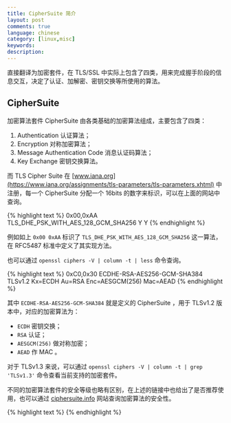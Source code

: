 ```yaml
---
title: CipherSuite 简介
layout: post
comments: true
language: chinese
category: [linux,misc]
keywords:
description:
---
```


直接翻译为加密套件，在 TLS/SSL 中实际上包含了四类，用来完成握手阶段的信息交互，决定了认证、加解密、密钥交换等所使用的算法。

<!-- more -->

## CipherSuite

加密算法套件 CipherSuite 由各类基础的加密算法组成，主要包含了四类：

1. Authentication 认证算法；
2. Encryption 对称加密算法；
3. Message Authentication Code 消息认证码算法；
4. Key Exchange 密钥交换算法。

而 TLS Cipher Suite 在 [www.iana.org](https://www.iana.org/assignments/tls-parameters/tls-parameters.xhtml) 中注册，每一个 CipherSuite 分配一个 16bits 的数字来标识，可以在上面的网站中查询。

{% highlight text %}
0x00,0xAA 	TLS_DHE_PSK_WITH_AES_128_GCM_SHA256 	Y 	Y
{% endhighlight %}

例如如上 `0x00 0xAA` 标识了 `TLS_DHE_PSK_WITH_AES_128_GCM_SHA256` 这一算法，在 RFC5487 标准中定义了其实现方法。

也可以通过 `openssl ciphers -V | column -t | less` 命令查询。

{% highlight text %}
0xC0,0x30  ECDHE-RSA-AES256-GCM-SHA384  TLSv1.2  Kx=ECDH  Au=RSA  Enc=AESGCM(256)  Mac=AEAD
{% endhighlight %}

其中 `ECDHE-RSA-AES256-GCM-SHA384` 就是定义的 CipherSuite ，用于 TLSv1.2 版本中，对应的加密算法为：

* `ECDH` 密钥交换；
* `RSA` 认证；
* `AESGCM(256)` 做对称加密；
* `AEAD` 作 MAC 。

对于 TLSv1.3 来说，可以通过 `openssl ciphers -V | column -t | grep 'TLSv1.3'` 命令查看当前支持的加密套件。

不同的加密算法套件的安全等级也略有区别，在上述的链接中也给出了是否推荐使用，也可以通过 [ciphersuite.info](https://ciphersuite.info/cs/) 网站查询加密算法的安全性。


<!--
## OpenSSL


在tls中，选择CipherSuite的方法是通过cipher list

格式和用法见：https://www.openssl.org/docs/apps/ciphers.html

nginx里面的配置项是 cipher_list

cipher list 的格式是：

一个cipher list 包含一个或者多个由冒号分隔的cipher string( 逗号和空格也可以接受但不常用)。

一个cipher string可以是下列形式之一:

(1).可以由单个cipher suite构成，例如 RC4-SHA。

(2).它可以表示含有某个特定算法的cipher列表，或者一种特定类型的cipher suite。例如， SHA1表示所有使用摘要算法SHA1的cipher suite, SSLV3表示所有SSL V3算法。

(3).cipher suite的列表,可以使用加号+ 合并到一个单一的cipher string里面。这被作为一个逻辑且操作。例如，SHA1+DES表示所有包含了 SHA，并且包含了DES的算法。

(4).每一个cipher string可以在前面加上字符 !,-,或者+

如果加了!，那么这种cipher永久从列表里面删除，就算后边显式添加进来也不行。

如果加了-，那么cipher中的一些或者全部可以在后面的选项里面加回来。

如果加了+，那么cipher被移动到列表的最后，这个选项不增加任何cipher，只是把匹配的cipher移动到最后。

如果没有上述字符，那么字符串被解析成一个cipher list，追加到当前配置列表的后面。如果cipher list 中的某些cipher已经存在了，就忽略该cipher。

(5).另外，cipher string @STRENGTH 可以用在任何点，用来把当前cipher list按照加密算法key长度排序。

当前建议的配置参数可以看看mozilla的这个文档：https://wiki.mozilla.org/Security/Server_Side_TLS#Recommended_configurations



随着密码学的发展，硬件性能的提高，加密和破解的不断对抗博弈，常用的算法也在不断进化，旧的算法被破解，新的算法诞生。

CipherSuite的当前流行趋势：

authentication (认证)算法 ：常见的有 RSA/DSA/ECDSA 3种，目前最主流的是人民群众喜闻乐见，妇孺皆知的RSA ( 2048 bit及以上)， （ECDSA 是新兴趋势，例如gmail，facebook都在迁移到ECDSA，当然目前用的还不多，DSA 由于只能提供1024bit，已经没啥人敢用）。

加密算法：主流趋势是使用 aes，128/256 bit都可以，加密模式的趋势是使用gcm，cbc由于被发现有 BEAST 攻击等，比较难以正确使用，至于ecb模式，请勿使用。加密算法 还有RC4（不建议使用），3DES（不建议使用），Camellia(貌似日本人搞的) ，DES(已经被淘汰)等，

message authentication code (消息认证码 简称MAC)算法 ，主流有 sha256,sha384,sha1,等。tls中使用了HMAC模式，而不是原始的 sha256,sha1等。google已经在淘汰MD5了。（gcm是一种特殊的称为aead的加密模式，不需要配合MAC。）

key exchange(密钥交换)算法：主流有两种：DH和ECDH，自从斯诺登爆料了NSA的https破解方案以后，现在的 key exchange(密钥交换)算法，普遍流行 PFS，把DH, ECDH变成 DHE，ECDHE 。

mozilla目前推荐的 cipher list：


ECDHE-RSA-AES128-GCM-SHA256:ECDHE-ECDSA-AES128-GCM-SHA256:ECDHE-RSA-AES256-GCM-SHA384:ECDHE-ECDSA-AES256-GCM-SHA384:DHE-RSA-AES128-GCM-SHA256:DHE-DSS-AES128-GCM-SHA256:kEDH+AESGCM:ECDHE-RSA-AES128-SHA256:ECDHE-ECDSA-AES128-SHA256:ECDHE-RSA-AES128-SHA:ECDHE-ECDSA-AES128-SHA:ECDHE-RSA-AES256-SHA384:ECDHE-ECDSA-AES256-SHA384:ECDHE-RSA-AES256-SHA:ECDHE-ECDSA-AES256-SHA:DHE-RSA-AES128-SHA256:DHE-RSA-AES128-SHA:DHE-DSS-AES128-SHA256:DHE-RSA-AES256-SHA256:DHE-DSS-AES256-SHA:DHE-RSA-AES256-SHA:!aNULL:!eNULL:!EXPORT:!DES:!RC4:!3DES:!MD5:!PSK

mozilla的优先级选择考虑：

1.ECDHE+AESGCM最先选，目前没有已知漏洞。

2.PFS ciphersuite优先，其中ECDHE优先于DHE

3.SHA256优先于SHA1。完全禁用MD5。

4.AES 128优先于AES 256。这个问题有一些讨论。

5.在向后兼容模式中，AES优先于3DES。

6.完全禁止RC4。3DES只用于兼容老版本。

cloudflare的ssl cipher list配置：

https://github.com/cloudflare/sslconfig/blob/master/conf

google的一篇文章解释当前cipher suite的流行趋势 http://googleonlinesecurity.blogspot.com.au/2013/11/a-roster-of-tls-cipher-suites-weaknesses.html

google在密码学方面的最新进展可以在这个博客追踪：http://googleonlinesecurity.blogspot.com/
-->









<!--
Applications should use the SSL_CTX_set_ciphersuites() or SSL_set_ciphersuites() functions to configure TLSv1.3 ciphersuites. Note that the functions SSL_CTX_get_ciphers() and SSL_get_ciphers() will return the full list of ciphersuites that have been configured for both TLSv1.2 and below and TLSv1.3.

For the OpenSSL command line applications there is a new “-ciphersuites” option to configure the TLSv1.3 ciphersuite list. This is just a simple colon (“:”) separated list of TLSv1.3 ciphersuite names in preference order. Note that you cannot use the special characters such as “+”, “!”, “-“ etc, that you can for defining TLSv1.2 ciphersuites. In practice this is not likely to be a problem because there are only a very small number of TLSv1.3 ciphersuites.

For example:

$ openssl s_server -cert mycert.pem -key mykey.pem -cipher ECDHE -ciphersuites “TLS_AES_256_GCM_SHA384:TLS_CHACHA20_POLY1305_SHA256”

This will configure OpenSSL to use any ECDHE based ciphersuites for TLSv1.2 and below. For TLSv1.3 the TLS_AES_256_GCM_SHA384 and TLS_CHACHA20_POLY1305_SHA256 ciphersuites will be available.

提到了设置TLS 1.3密码套件时应该使用SSL_CTX_set_ciphersuites()，而TLS 1.2及以下版本使用的是SSL_CTX_set_cipher_list()，入口并不一样。
-->





















{% highlight text %}
{% endhighlight %}

